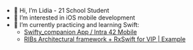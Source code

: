 - 👋 Hi, I’m Lidia - 21 School Student
- 👀 I’m interested in iOS mobile development
- 🌱 I’m currently practicing and learning Swift:
  - [Swifty_companion App / Intra 42 Mobile](https://github.com/LidiaGr/Swifty_companion)
  - [RIBs Architectural framework + RxSwift for VIP | Example](https://github.com/LidiaGr/StatefulScreenExample)

<!--- - Swift: [Pokedex](https://github.com/LidiaGr/Pokedex)
 - C++: [Webserver project](https://github.com/LidiaGr/Webserver)

<!---
LidiaGr/LidiaGr is a ✨ special ✨ repository because its `README.md` (this file) appears on your GitHub profile.
You can click the Preview link to take a look at your changes.
--->
